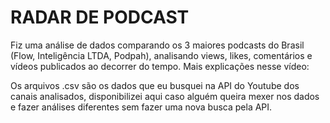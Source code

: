 # RADAR DE PODCAST

Fiz uma análise de dados comparando os 3 maiores podcasts do Brasil (Flow, Inteligência LTDA, Podpah), analisando views, likes, comentários e vídeos publicados ao decorrer do tempo. Mais explicações nesse vídeo:

Os arquivos .csv são os dados que eu busquei na API do Youtube dos canais analisados, disponibilizei aqui caso alguém queira mexer nos dados e fazer análises diferentes sem fazer uma nova busca pela API.
